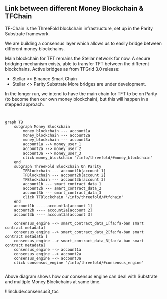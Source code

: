 
## Link between different Money Blockchain & TFChain

TF-Chain is the ThreeFold blockchain infrastructure, set up in the Parity Substrate framework.

We are building a consensus layer which allows us to easily bridge between different money blockchains.

Main blockchain for TFT remains the Stellar network for now. A secure bridging mechanism exists, able to transfer TFT between the different blockchains. 
Active bridges as from TFGrid 3.0 release: 
- Stellar <> Binance Smart Chain
- Stellar <> Parity Substrate
More bridges are under development. 

In the longer run, we intend to have the main chain for TFT to be on Parity (to become then our own money blockchain), but this will happen in a stepped approach.

```mermaid


graph TB
    subgraph Money Blockchain
        money_blockchain --- account1a
        money_blockchain --- account2a
        money_blockchain --- account3a
        account1a --> money_user_1
        account2a --> money_user_2
        account3a --> money_user_3
        click money_blockchain "/info/threefold/#money_blockchain"
    end
    subgraph ThreeFold Blockchain On Parity
        TFBlockchain --- account1b[account 1]
        TFBlockchain --- account2b[account 2]
        TFBlockchain --- account3b[account 3]
        account1b --- smart_contract_data_1
        account2b --- smart_contract_data_2
        account3b --- smart_contract_data_3
        click TFBlockchain "/info/threefold/#tfchain"
    end
    account1b ---- account1a[account 1]
    account2b ---- account2a[account 2]
    account3b ---- account3a[account 3]

    consensus_engine --> smart_contract_data_1[fa:fa-ban smart contract metadata]
    consensus_engine --> smart_contract_data_2[fa:fa-ban smart contract metadata ]
    consensus_engine --> smart_contract_data_3[fa:fa-ban smart contract metadata]
    consensus_engine --> account1a
    consensus_engine --> account2a
    consensus_engine --> account3a
    click consensus_engine "/info/threefold/#consensus_engine"


```

Above diagram shows how our consensus engine can deal with Substrate and multiple Money Blockchains at same time.

!!!include:consensus3_toc